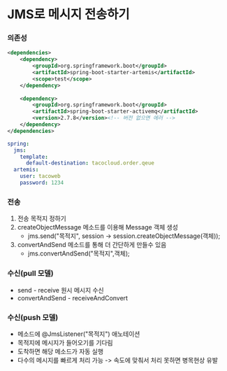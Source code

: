 # JMS로 메시지 전송하기

### 의존성
```xml
<dependencies>
    <dependency>
        <groupId>org.springframework.boot</groupId>
        <artifactId>spring-boot-starter-artemis</artifactId>
        <scope>test</scope>
    </dependency>
    
    <dependency>
        <groupId>org.springframework.boot</groupId>
        <artifactId>spring-boot-starter-activemq</artifactId>
        <version>2.7.8</version><!-- 버전 없으면 에러 -->
    </dependency>
</dependencies>
```

```yml
spring:
  jms:
    template:
      default-destination: tacocloud.order.qeue
  artemis:
    user: tacoweb
    password: 1234
```

### 전송
1. 전송 목적지 정하기
2. createObjectMessage 메소드를 이용해 Message 객체 생성
   - jms.send("목적지", session -> session.createObjectMessage(객체));
3. convertAndSend 메소드를 통해 더 간단하게 만들수 있음
   - jms.convertAndSend("목적지",객체);

### 수신(pull 모델)
- send - receive 원시 메시지 수신
- convertAndSend - receiveAndConvert

### 수신(push 모델)
- 메소드에 @JmsListener("목적지") 애노테이션
- 목적지에 메시지가 들어오기를 기다림
- 도착하면 해당 메소드가 자동 실행
- 다수의 메시지를 빠르게 처리 가능 -> 속도에 맞춰서 처리 못하면 병목현상 유발

